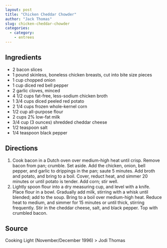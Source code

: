 ```yaml
---
layout: post
title: "Chicken Cheddar Chowder"
author: "Jack Thomas"
slug: chicken-cheddar-chowder
categories:
  - category:
    - entrees
---
```


## Ingredients

- 2 bacon slices
- 1 pound skinless, boneless chicken breasts, cut into bite size pieces
- 1 cup chopped onion
- 1 cup diced red bell pepper
- 2 garlic cloves, minced
- 4 1/2 cups fat-free, less-sodium chicken broth
- 1 3/4 cups diced peeled red potato
- 2 1/4 cups frozen whole-kernel corn
- 1/2 cup all-purpose flour
- 2 cups 2% low-fat milk
- 3/4 cup (3 ounces) shredded cheddar cheese
- 1/2 teaspoon salt
- 1/4 teaspoon black pepper

## Directions

1. Cook bacon in a Dutch oven over medium-high heat until crisp. Remove bacon from pan; crumble. Set aside. Add the chicken, onion, bell pepper, and garlic to drippings in the pan; saute 5 minutes. Add broth and potato, and bring to a boil. Cover, reduct heat, and simmer 20 minutes or until potato is tender. Add corn; stir well.
2. Lightly spoon flour into a dry measuring cup, and level with a knife. Place flour in a bowl. Gradually add milk, stirring with a whisk until blended; add to the soup. Bring to a boil over medium-high heat. Reduce heat to medium, and simmer for 15 minutes or until thick, stirring frequently. Stir in the cheddar cheese, salt, and black pepper. Top with crumbled bacon.

## Source

Cooking Light (November/December 1996) > Jodi Thomas
